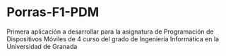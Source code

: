 # Porras-F1-PDM
 Primera aplicación a desarrollar para la asignatura de Programación de Dispositivos Móviles de 4 curso del grado de Ingeniería Informática en la Universidad de Granada
